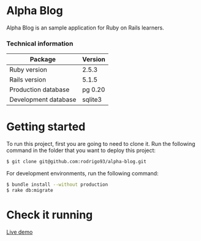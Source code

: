 # Alpha Blog

Alpha Blog is an sample application for Ruby on Rails learners.

### Technical information

| Package | Version |
| ------ | ------ |
| Ruby version | 2.5.3 |
| Rails version | 5.1.5 |
| Production database | pg 0.20 |
| Development database | sqlite3 |

# Getting started

To run this project, first you are going to need to clone it.
Run the following command in the folder that you want to deploy this project:

```sh
$ git clone git@github.com:rodrigo93/alpha-blog.git
```

For development environments, run the following command:

```sh
$ bundle install --without production
$ rake db:migrate
```

# Check it running
[Live demo](https://alpha-blog-marques.herokuapp.com/)
